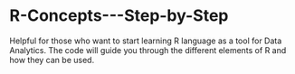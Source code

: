 # R-Concepts---Step-by-Step
Helpful for those who want to start learning R language as a tool for Data Analytics. The code will guide you through the different elements of R and how they can be used.
